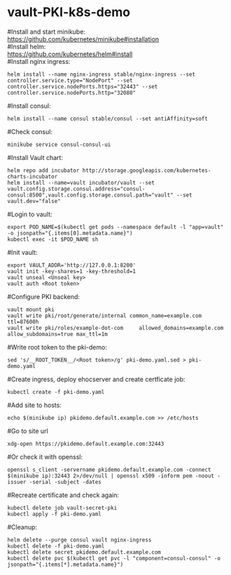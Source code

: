 # vault-PKI-k8s-demo

#Install and start minikube:  
https://github.com/kubernetes/minikube#installation  
#Install helm:  
https://github.com/kubernetes/helm#install  
#Install nginx ingress:  
```
helm install --name nginx-ingress stable/nginx-ingress --set controller.service.type="NodePort" --set controller.service.nodePorts.https="32443" --set controller.service.nodePorts.http="32080"
```
#Install consul:  
```
helm install --name consul stable/consul --set antiAffinity=soft
```
#Check consul:
```
minikube service consul-consul-ui
```
#Install Vault chart:
```
helm repo add incubator http://storage.googleapis.com/kubernetes-charts-incubator
helm install --name=vault incubator/vault --set vault.config.storage.consul.address="consul-consul:8500",vault.config.storage.consul.path="vault" --set vault.dev="false"
```
#Login to vault:
```
export POD_NAME=$(kubectl get pods --namespace default -l "app=vault" -o jsonpath="{.items[0].metadata.name}")
kubectl exec -it $POD_NAME sh
```
#Init vault:
```
export VAULT_ADDR='http://127.0.0.1:8200'
vault init -key-shares=1 -key-threshold=1
vault unseal <Unseal key>
vault auth <Root token>
```
#Configure PKI backend:
```
vault mount pki
vault write pki/root/generate/internal common_name=example.com ttl=87600h
vault write pki/roles/example-dot-com     allowed_domains=example.com     allow_subdomains=true max_ttl=1m
```
#Write root token to the pki-demo:
```
sed 's/__ROOT_TOKEN__/<Root token>/g' pki-demo.yaml.sed > pki-demo.yaml
```
#Create ingress, deploy ehocserver and create certficate job:
```
kubectl create -f pki-demo.yaml
```
#Add site to hosts:
```
echo $(minikube ip) pkidemo.default.example.com >> /etc/hosts
```
#Go to site url
```
xdg-open https://pkidemo.default.example.com:32443
```
#Or check it with openssl:
```
openssl s_client -servername pkidemo.default.example.com -connect $(minikube ip):32443 2>/dev/null | openssl x509 -inform pem -noout -issuer -serial -subject -dates
```
#Recreate certificate and check again:
```
kubectl delete job vault-secret-pki
kubectl apply -f pki-demo.yaml
```

#Cleanup:
```
helm delete --purge consul vault nginx-ingress
kubectl delete -f pki-demo.yaml
kubectl delete secret pkidemo.default.example.com
kubectl delete pvc $(kubectl get pvc -l "component=consul-consul" -o jsonpath="{.items[*].metadata.name}")
```